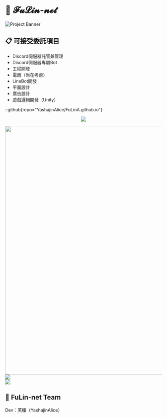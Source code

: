 # 🌟 𝓕𝓾𝓛𝓲𝓷-𝓷𝓮𝓽

![Project Banner](https://cdn.discordapp.com/attachments/1244618596215423047/1310596046879199252/120044383_p5.png?ex=67471caf&is=6745cb2f&hm=a61646aba5f7ee3bcb7326fcd0db5e9a7553548234824af26638d32f56a4e6b3&)

## 📋 可接受委託項目

- Discord伺服器託管兼管理
- Discord伺服器專屬Bot
- 工程開發
- 電商（尚在考慮）
- LineBot開發
- 平面設計
- 廣告設計
- 遊戲邏輯開發（Unity）

::github{repo="YashajinAlice/FuLinA.github.io"}

<p align="center">
<img src="https://readme-typing-svg.demolab.com?font=Orbitron&size=25&pause=1000&center=true&vCenter=true&random=false&width=600&lines=Welcome+to+FuLin-net!;Discord+BOT+Developer" />
</p>
<!-- https://github.com/Ashutosh00710/github-readme-activity-graph -->
<img width="800" src="https://github-readme-activity-graph.vercel.app/graph?username=YashajinAlice&theme=github-compact&hide_border=true&area=true">
<br/>
<!-- https://github.com/anuraghazra/github-readme-stats -->
<img align="center" src="https://github-readme-stats.vercel.app/api/top-langs/?username=YashajinAlice&theme=transparent&hide_border=true&layout=donut-vertical&langs_count=6" />
<br/>
<!-- https://github.com/tandpfun/skill-icons -->
<img align="center" src="https://skillicons.dev/icons?i=c,cpp,py,html,js,discord,md&theme=light" />
</p>

## 📝 FuLin-net Team

Dev：芙檁（YashajinAlice）


